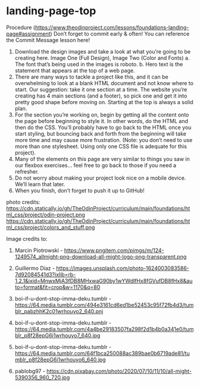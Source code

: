 # landing-page-top

Procedure (https://www.theodinproject.com/lessons/foundations-landing-page#assignment)
Don’t forget to commit early & often! You can reference the Commit Message lesson here!
1. Download the design images and take a look at what you’re going to be creating here. Image One (Full Design), Image Two (Color and Fonts)
a. The font that’s being used in the images is roboto.
b. Hero text is the statement that appears at the top of a web page.
2. There are many ways to tackle a project like this, and it can be overwhelming to look at a blank HTML document and not know where to start. Our suggestion: take it one section at a time. The website you’re creating has 4 main sections (and a footer), so pick one and get it into pretty good shape before moving on. Starting at the top is always a solid plan.
3. For the section you’re working on, begin by getting all the content onto the page before beginning to style it. In other words, do the HTML and then do the CSS. You’ll probably have to go back to the HTML once you start styling, but bouncing back and forth from the beginning will take more time and may cause more frustration. (Note: you don’t need to use more than one stylesheet. Using only one CSS file is adequate for this project).
4. Many of the elements on this page are very similar to things you saw in our flexbox exercises… feel free to go back to those if you need a refresher.
5. Do not worry about making your project look nice on a mobile device. We’ll learn that later.
6. When you finish, don’t forget to push it up to GitHub!

photo credits: 
https://cdn.statically.io/gh/TheOdinProject/curriculum/main/foundations/html_css/project/odin-project.png
https://cdn.statically.io/gh/TheOdinProject/curriculum/main/foundations/html_css/project/colors_and_stuff.png

Image credits to: 
1. Marcin Piotrowski - https://www.pngitem.com/pimgs/m/124-1249574_allmight-png-download-all-might-logo-png-transparent.png

2. Guillermo Diaz - https://images.unsplash.com/photo-1624003083586-7d92084541d3?ixlib=rb-1.2.1&ixid=MnwxMjA3fDB8MHxwaG90by1wYWdlfHx8fGVufDB8fHx8&auto=format&fit=crop&w=1170&q=80

3. boi-if-u-dont-stop-imma-deku.tumblr - https://64.media.tumblr.com/494e3161cd6ed1be52453c95f72fb4d3/tumblr_pabzhhK2c01wrhouyo2_640.pnj


4. boi-if-u-dont-stop-imma-deku.tumblr - https://64.media.tumblr.com/4a4be29183507fa298f2d1b4b0a341e0/tumblr_p8f28epG6i1wrhouyo7_640.jpg


5. boi-if-u-dont-stop-imma-deku.tumblr - https://64.media.tumblr.com/64f1bca250088ac389bae0b6719ade81/tumblr_p8f28epG6i1wrhouyo6_640.jpg

6. pablobg97 - https://cdn.pixabay.com/photo/2020/07/10/11/10/all-might-5390356_960_720.jpg